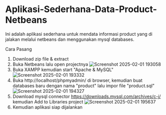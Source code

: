 # Aplikasi-Sederhana-Data-Product-Netbeans
Ini adalah aplikasi sederhana untuk mendata informasi product yang di jalakan melalui netbeans dan menggunakan  mysql databases.

Cara Pasang
1. Download zip file & extract
2. Buka Netbeans lalu open projectnya
   ![Screenshot 2025-02-01 193058](https://github.com/user-attachments/assets/a52388d0-d1cb-4469-86f8-dffc98a039fb)
3. Buka XAMPP kemudian start "Apache & MySQL"
   ![Screenshot 2025-02-01 193332](https://github.com/user-attachments/assets/2cecc0ca-d783-488a-aac9-992bfc77150b)
4. Buka http://localhost/phpmyadmin/ di browser, kemudian buat databases baru dengan nama "product" lalu impor file "product.sql"
   ![Screenshot 2025-02-01 194327](https://github.com/user-attachments/assets/a4c5cf2b-dff6-477a-9470-061b3a4a85e8)
5. Download mysql connector https://downloads.mysql.com/archives/c-j/ kemudian Add to Libraries project
   ![Screenshot 2025-02-01 195637](https://github.com/user-attachments/assets/f9a9b704-aec2-4e89-b33d-29a0b8775b9c)
6. Kemudian aplikasi siap dijalankan 


   

